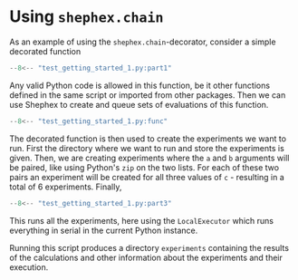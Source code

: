 # Using `shephex.chain`

As an example of using the `shephex.chain`-decorator, consider a simple decorated function 

```python
--8<-- "test_getting_started_1.py:part1"
```
Any valid Python code is allowed in this function, be it other functions defined in the same 
script or imported from other packages. Then we can use Shephex to create and 
queue sets of evaluations of this function.

```python
--8<-- "test_getting_started_1.py:func"
```
The decorated function is then used to create the experiments we want to run. First 
the directory where we want to run and store the experiments is given. Then, we are creating experiments where the `a` and `b` arguments will be paired, like using Python's 
`zip` on the two lists. For each of these two pairs an experiment will be created for 
all three values of `c` - resulting in a total of 6 experiments. Finally,
```python
--8<-- "test_getting_started_1.py:part3"
```
This runs all the experiments, here using the `LocalExecutor` which runs everything in 
serial in the current Python instance. 

Running this script produces a directory `experiments` containing the results of the 
calculations and other information about the experiments and their execution. 
